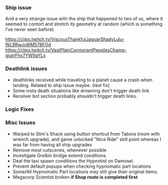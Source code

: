 ### Ship issue
And a very strange issue with the ship that happened to two of us, where it seemed to contort and stretch its geometry at random (which is something I’ve never seen before) 

https://clips.twitch.tv/ViscousThankfulJaguarShadyLulu-WL9RwJo8lM578FOd
https://clips.twitch.tv/VastPlainCormorantPeoplesChamp-giutrFhx7YW9aYLx

### Deathlink issues
- deathlinks received while traveling to a planet cause a crash when landing. Related to ship issue maybe. (test fix)
- Some insta death situations like drowning don't trigger death link
- Receiver bot section probably shouldn't trigger death links.

### Logic Fixes

### Misc Issues
- Warped to Slim's Shack using button shortcut from Tabora (room with wrench upgrade), and game unlocked "Nice Ride" skill point whereas I was far from having all ship upgrades
- Remove most cutscenes, whenever possible
- Investigate Grelbin bridge extend conditions.
- Deal the taxi spawn conditions the Hypnotist on Damosel.
- Prevent default popups when checking hypnomatic part locations
- Some/All Hypnomatic Part locations may still give their original items.
- Megacorp Scientist broken **if Shop route is completed first**
